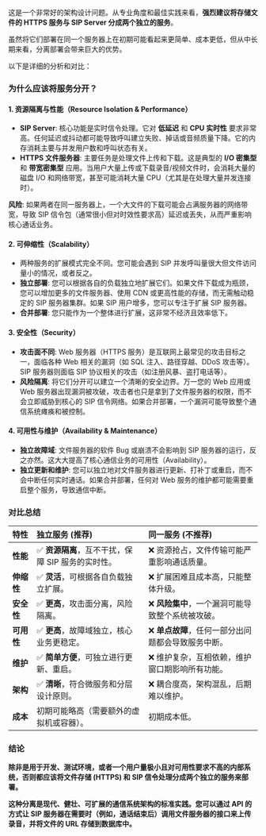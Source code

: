 这是一个非常好的架构设计问题。从专业角度和最佳实践来看，**强烈建议将存储文件的 HTTPS 服务与 SIP Server 分成两个独立的服务**。

虽然将它们部署在同一个服务器上在初期可能看起来更简单、成本更低，但从中长期来看，分离部署会带来巨大的优势。

以下是详细的分析和对比：

### 为什么应该将服务分开？

#### 1. 资源隔离与性能（Resource Isolation & Performance）
* **SIP Server**: 核心功能是实时信令处理。它对 **低延迟** 和 **CPU 实时性** 要求非常高。任何延迟或抖动都可能导致呼叫建立失败、掉话或音频质量下降。它的内存消耗主要与并发用户数和呼叫状态有关。
* **HTTPS 文件服务器**: 主要任务是处理文件上传和下载。这是典型的 **I/O 密集型** 和 **带宽密集型** 应用。当用户大量上传或下载录音/视频文件时，会消耗大量的磁盘 I/O 和网络带宽，甚至可能消耗大量 CPU（尤其是在处理大量并发连接时）。

**风险**: 如果两者在同一服务器上，一个大文件的下载可能会占满服务器的网络带宽，导致 SIP 信令包（通常很小但对时效性要求高）延迟或丢失，从而严重影响核心通话业务。

#### 2. 可伸缩性（Scalability）
* 两种服务的扩展模式完全不同。您可能会遇到 SIP 并发呼叫量很大但文件访问量小的情况，或者反之。
* **独立部署**: 您可以根据各自的负载独立地扩展它们。如果文件下载成为瓶颈，您可以增加更多的文件服务器、使用 CDN 或更高性能的存储，而无需触动稳定的 SIP 服务器集群。如果 SIP 用户增多，您可以专注于扩展 SIP 服务器。
* **合并部署**: 您只能作为一个整体进行扩展，这非常不经济且效率低下。

#### 3. 安全性（Security）
* **攻击面不同**: Web 服务器（HTTPS 服务）是互联网上最常见的攻击目标之一，面临各种 Web 相关的漏洞（如 SQL 注入、路径穿越、DDoS 攻击等）。SIP 服务器则面临 SIP 协议相关的攻击（如注册风暴、盗打电话等）。
* **风险隔离**: 将它们分开可以建立一个清晰的安全边界。万一您的 Web 应用或 Web 服务器出现漏洞被攻破，攻击者也只是拿到了文件服务器的权限，而不会立即威胁到核心的 SIP 信令网络。如果合并部署，一个漏洞可能导致整个通信系统瘫痪和被控制。

#### 4. 可用性与维护（Availability & Maintenance）
* **独立故障域**: 文件服务器的软件 Bug 或崩溃不会影响到 SIP 服务器的运行，反之亦然。这大大提高了核心通信业务的可用性（Availability）。
* **独立更新和维护**: 您可以独立地对文件服务器进行更新、打补丁或重启，而不会中断任何实时通话。如果合并部署，任何对 Web 服务的维护都可能需要重启整个服务，导致通信中断。

### 对比总结

| 特性 | 独立服务 (推荐) | 同一服务 (不推荐) |
| :--- | :--- | :--- |
| **性能** | ✅ **资源隔离**，互不干扰，保障 SIP 服务的实时性。 | ❌ 资源抢占，文件传输可能严重影响通话质量。 |
| **伸缩性** | ✅ **灵活**，可根据各自负载独立扩展。 | ❌ 扩展困难且成本高，只能整体升级。 |
| **安全性**| ✅ **更高**，攻击面分离，风险隔离。 | ❌ **风险集中**，一个漏洞可能导致整个系统被攻破。|
| **可用性**| ✅ **更高**，故障域独立，核心业务更稳定。 | ❌ **单点故障**，任何一部分出问题都会导致服务中断。|
| **维护** | ✅ **简单方便**，可独立进行更新、重启。 | ❌ 维护复杂，互相依赖，维护窗口期影响所有功能。|
| **架构** | ✅ **清晰**，符合微服务和分层设计原则。 | ❌ 耦合度高，架构混乱，后期难以维护。 |
| **成本** | 初期可能略高（需要额外的虚拟机或容器）。 | 初期成本低。 |

### 结论

**除非是用于开发、测试环境，或者一个用户量极小且对可用性要求不高的内部系统，否则都应该将文件存储 (HTTPS) 和 SIP 信令处理分成两个独立的服务来部署。**

**这种分离是现代、健壮、可扩展的通信系统架构的标准实践。您可以通过 API 的方式让 SIP 服务器在需要时（例如，通话结束后）调用文件服务器的接口来上传录音，并将文件的 URL 存储到数据库中。**
